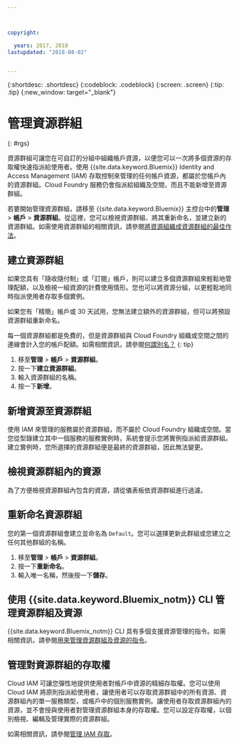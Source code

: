 ```yaml
---



copyright:

  years: 2017, 2018
lastupdated: "2018-08-02"


---
```


{:shortdesc: .shortdesc}
{:codeblock: .codeblock}
{:screen: .screen}
{:tip: .tip}
{:new_window: target="_blank"}

# 管理資源群組
{: #rgs}

資源群組可讓您在可自訂的分組中組織帳戶資源，以便您可以一次將多個資源的存取權快速指派給使用者。使用 {{site.data.keyword.Bluemix}} Identity and Access Management (IAM) 存取控制來管理的任何帳戶資源，都屬於您帳戶內的資源群組。Cloud Foundry 服務仍會指派給組織及空間，而且不能新增至資源群組。

若要開始管理資源群組，請移至 {{site.data.keyword.Bluemix}} 主控台中的**管理** &gt; **帳戶** &gt; **資源群組**。從這裡，您可以檢視資源群組、將其重新命名，並建立新的資源群組。如需使用資源群組的相關資訊，請參閱[將資源組織成資源群組的最佳作法](/docs/resources/bestpractice_rgs.html#bp_resourcegroups)。


## 建立資源群組

如果您具有「隨收隨付制」或「訂閱」帳戶，則可以建立多個資源群組來輕鬆地管理配額，以及檢視一組資源的計費使用情形。您也可以將資源分組，以更輕鬆地同時指派使用者存取多個實例。

如果您有「精簡」帳戶或 30 天試用，您無法建立額外的資源群組，但可以將預設資源群組重新命名。

每一個資源群組都是免費的，但是資源群組與 Cloud Foundry 組織或空間之間的連線會計入您的帳戶配額。如需相關資訊，請參閱[何謂別名？](/docs/resources/connecting_apps.html#what_is_alias)
{: tip}

1. 移至**管理** &gt; **帳戶** &gt; **資源群組**。
2. 按一下**建立資源群組**。
3. 輸入資源群組的名稱。
4. 按一下**新增**。

## 新增資源至資源群組

使用 IAM 來管理的服務屬於資源群組，而不屬於 Cloud Foundry 組織或空間。當您從型錄建立其中一個服務的服務實例時，系統會提示您將實例指派給資源群組。建立實例時，您所選擇的資源群組便是最終的資源群組，因此無法變更。

## 檢視資源群組內的資源

為了方便檢視資源群組內包含的資源，請從儀表板依資源群組進行過濾。

## 重新命名資源群組

您的第一個資源群組會建立並命名為 `Default`。您可以選擇更新此群組或您建立之任何其他群組的名稱。

1. 移至**管理** &gt; **帳戶** &gt; **資源群組**。
2. 按一下**重新命名**。
3. 輸入唯一名稱，然後按一下**儲存**。

## 使用 {{site.data.keyword.Bluemix_notm}} CLI 管理資源群組及資源

{{site.data.keyword.Bluemix_notm}} CLI 具有多個支援資源管理的指令。如需相關資訊，請參閱[用來管理資源群組及資源的指令](/docs/cli/reference/ibmcloud/cli_resource_group.html#ibmcloud_commands_resource)。

## 管理對資源群組的存取權

Cloud IAM 可讓您彈性地提供使用者對帳戶中資源的精細存取權。您可以使用 Cloud IAM 將原則指派給使用者，讓使用者可以存取資源群組中的所有資源、資源群組內的單一服務類型，或帳戶中的個別服務實例。讓使用者存取資源群組內的資源，並不會授與使用者對管理資源群組本身的存取權。您可以設定存取權，以個別檢視、編輯及管理實際的資源群組。

如需相關資訊，請參閱[管理 IAM 存取](/docs/iam/mngiam.html#iammanidaccser)。
